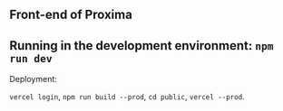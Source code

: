 ## Front-end of Proxima
Running in the development environment:
```npm run dev```
--
Deployment:

`vercel login`, `npm run build --prod`, `cd public`, `vercel --prod`.
